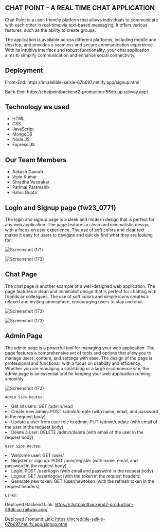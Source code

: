 <h2>CHAT POINT - A REAL TIME CHAT APPLICATION</h2>

<p>Chat Point is a user-friendly platform that allows individuals to communicate with each other in real-time via text-based messaging. It offers various features, such as the ability to create groups. 
  
The application is available across different platforms, including mobile and desktop, and provides a seamless and secure communication experience. With its intuitive interface and robust functionality, your chat application aims to simplify communication and enhance social connectivity.</p>

<h2>Deployment</h2>  
    <p>Front-End: https://incredible-selkie-67b697.netlify.app/signup.html</p>   
    <p>Back-End: https://chatpointbackend2-production-56db.up.railway.app/</p>
    
<h2>Technology we used</h2>
  
 <ul>
     <li>HTML</li>
     <li>CSS</li>
     <li>JavaScript</li>
     <li>MongoDB</li>  
     <li>Node JS</li>
     <li>Express JS</li>
</ul>
    
<h2>Our Team Members</h2>

   <ul> 
     <li>Aakash Gaurab</li>
     <li>Vipin Kumar</li>
     <li>Shradha Vastrakar</li>
     <li>Parimal Paramanik</li>  
     <li>Rahul Gupta</li>
    </ul>
    
<h2>Login and Signup page (fw23_0771)</h2>

<p>The login and signup page is a sleek and modern design that is perfect for any web application. The page features a clean and minimalistic design, with a focus on user experience. The use of soft colors and clear text makes it easy for users to navigate and quickly find what they are looking for.</p>

![Screenshot (171)](https://user-images.githubusercontent.com/115460277/228595398-e6cd1d59-b4f7-48d1-8043-73b35de01282.png)

![Screenshot (172)](https://user-images.githubusercontent.com/115460277/228595466-af683247-76be-4c7e-8823-07b1f3719fcf.png)

<h2>Chat Page</h2>

<p>The chat page is another example of a well-designed web application. The page features a clean and minimalist design that is perfect for chatting with friends or colleagues. The use of soft colors and simple icons creates a relaxed and inviting atmosphere, encouraging users to stay and chat.</p>

![Screenshot (172)](https://github.com/AakashGaurab/responsible-stomach-8778/blob/main/Chat.png)

![Screenshot (172)](https://github.com/AakashGaurab/responsible-stomach-8778/blob/main/Entry.png)


<h2>Admin Page</h2>

<p>The admin page is a powerful tool for managing your web application. The page features a comprehensive set of tools and options that allow you to manage users, content, and settings with ease. The design of the page is professional and functional, with a focus on usability and efficiency. Whether you are managing a small blog or a large e-commerce site, the admin page is an essential tool for keeping your web application running smoothly.</p>

![Screenshot (172)](https://github.com/AakashGaurab/responsible-stomach-8778/blob/main/Admin.png)

<!-- Admin Side Routes

Get all users (get Request)
/admin/read

Create New Admin (post Request)
/admin/create (pass in body name, email, password)

update a user from user role to admin (Put Request)
/admin/update (pass in body email of the user)

delete a user (delete Request)
/admin/delete (pass in body email of the user)

User side Routes

To welcome user (Get Request)
/user/

To register or signup (Post Request)
/user/register (pass in body name, email, password)

For login (Post Request)
/user/login (pass in body email, password)

For logout (Get Request)
/user/logout (pass the token in headers)

To generate new token (Get Request)
/user/newtoken (pass the refresh token in headers) -->
    
    Admin Side Routes:

<li>Get all users: GET /admin/read</li>
<li>Create new admin: POST /admin/create (with name, email, and password in the request body)</li>
<li>Update a user from user role to admin: PUT /admin/update (with email of the user in the request body)</li>
<li>Delete a user: DELETE /admin/delete (with email of the user in the request body)</li>

    User Side Routes:

<li>Welcome user: GET /user/</li>
<li>Register or sign up: POST /user/register (with name, email, and password in the request body)</li>
<li>Login: POST /user/login (with email and password in the request body)</li>
<li>Logout: GET /user/logout (with the token in the request headers)</li>
<li>Generate new token: GET /user/newtoken (with the refresh token in the request headers)</li>
    
    Links:
    
Deployed Backend Link: https://chatpointbackend2-production-56db.up.railway.app/

Deployed Frontend Link: https://incredible-selkie-67b697.netlify.app/signup.html



